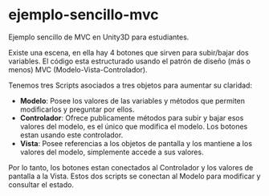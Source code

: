 # ejemplo-sencillo-mvc
Ejemplo sencillo de MVC en Unity3D para estudiantes.

Existe una escena, en ella hay 4 botones que sirven para subir/bajar dos variables. 
El código esta estructurado usando el patrón de diseño (más o menos) MVC (Modelo-Vista-Controlador). 

Tenemos tres Scripts asociados a tres objetos para aumentar su claridad:

* **Modelo**: Posee los valores de las variables y métodos que permiten modificarlos y preguntar por ellos.
* **Controlador**: Ofrece publicamente métodos para subir y bajar esos valores del modelo, es el único que modifica el modelo. Los botones estan usando este controlador.
* **Vista**: Posee referencias a los objetos de pantalla y los mantiene a los valores del modelo, simplemente accede a sus valores.

Por lo tanto, los botones estan conectados al Controlador y los valores de pantalla a la Vista. Estos dos scripts se conectan al Modelo para modificar y consultar el estado.
